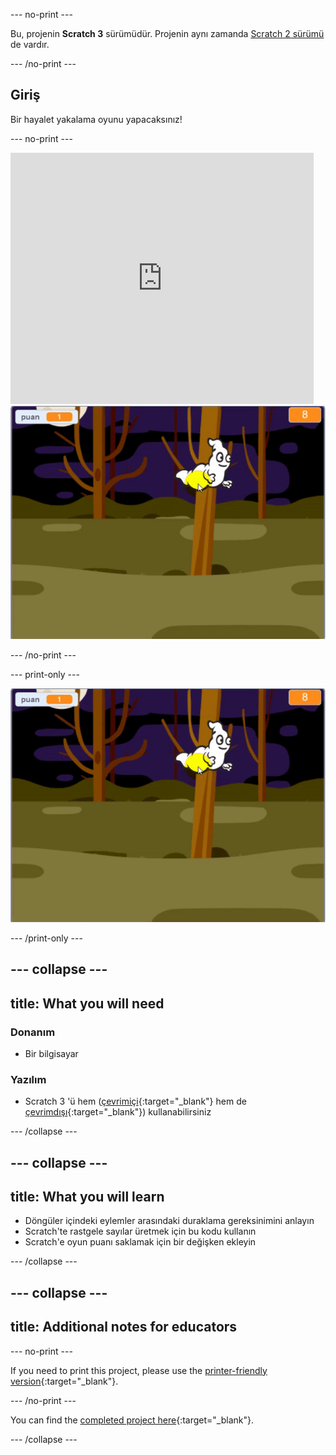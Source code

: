 \--- no-print \---

Bu, projenin **Scratch 3** sürümüdür. Projenin aynı zamanda [Scratch 2 sürümü](https://projects.raspberrypi.org/en/projects/ghostbusters-scratch2) de vardır.

\--- /no-print \---

## Giriş

Bir hayalet yakalama oyunu yapacaksınız!

\--- no-print \---

<div class="scratch-preview">
  <iframe allowtransparency="true" width="485" height="402" src="https://scratch.mit.edu/projects/embed/276874679/?autostart=false" frameborder="0" scrolling="no"></iframe>
  <img src="images/showcase-static.png">
</div>

\--- /no-print \---

\--- print-only \---

![vitrin](images/showcase-static.png)

\--- /print-only \---

## \--- collapse \---

## title: What you will need

### Donanım

- Bir bilgisayar

### Yazılım

- Scratch 3 'ü hem ([çevrimiçi](http://rpf.io/scratchon){:target="_blank"} hem de [çevrimdışı](http://rpf.io/scratchoff){:target="_blank"}) kullanabilirsiniz

\--- /collapse \---

## \--- collapse \---

## title: What you will learn

- Döngüler içindeki eylemler arasındaki duraklama gereksinimini anlayın
- Scratch'te rastgele sayılar üretmek için bu kodu kullanın
- Scratch'e oyun puanı saklamak için bir değişken ekleyin

\--- /collapse \---

## \--- collapse \---

## title: Additional notes for educators

\--- no-print \---

If you need to print this project, please use the [printer-friendly version](https://projects.raspberrypi.org/en/projects/ghostbusters/print){:target="_blank"}.

\--- /no-print \---

You can find the [completed project here](http://rpf.io/p/en/ghostbusters-get){:target="_blank"}.

\--- /collapse \---